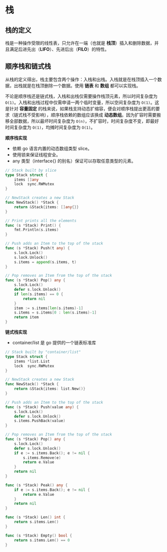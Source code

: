 # 栈

## 栈的定义

栈是一种操作受限的线性表，只允许在一端（也就是 **栈顶**）插入和删除数据，并且满足后进先出（**LIFO**）、先进后出（**FILO**）的特性。

## 顺序栈和链式栈

从栈的定义得出，栈主要包含两个操作：入栈和出栈。入栈就是在栈顶插入一个数据，出栈就是在栈顶删除一个数据。使用 **链表** 和 **数组** 都可以实现栈。

不论是顺序栈还是链式栈，入栈和出栈仅需要操作栈顶元素，所以时间复杂度为 `O(1)`。入栈和出栈过程中仅需申请一两个临时变量，所以空间复杂度为 `O(1)`。这是针对 **容量固定** 的栈来说，如果栈支持动态扩缩容，便会对顺序栈提出更高的要求（链式栈不受影响），顺序栈依赖的数组应该换成 **动态数组**。因为扩容时需要搬移全部数据，所以最坏时间复杂度为 `O(n)`，不扩容时，时间复杂度不变，即最好时间复杂度为 `O(1)`，均摊时间复杂度为 `O(1)`。

**顺序栈实现**

- 依赖 go 语言内置的动态数组类型 slice。
- 使用锁来保证线程安全。
- any 类型（interface{} 的别名）保证可以存取任意类型的元素。

```go
// Stack built by slice
type Stack struct {
	items []any
	lock  sync.RWMutex
}

// NewStack creates a new Stack
func NewStack() *Stack {
	return &Stack{items: []any{}}
}

// Print prints all the elements
func (s *Stack) Print() {
	fmt.Println(s.items)
}

// Push adds an Item to the top of the stack
func (s *Stack) Push(t any) {
	s.lock.Lock()
	s.lock.Unlock()
	s.items = append(s.items, t)
}

// Pop removes an Item from the top of the stack
func (s *Stack) Pop() any {
	s.lock.Lock()
	defer s.lock.Unlock()
	if len(s.items) == 0 {
		return nil
	}
	item := s.items[len(s.items)-1]
	s.items = s.items[0 : len(s.items)-1]
	return item
}
```

**链式栈实现**

- container/list 是 go 提供的一个链表标准库

```go
// Stack built by "container/list"
type Stack struct {
	items *list.List
	lock  sync.RWMutex
}

// NewStack creates a new Stack
func NewStack() *Stack {
	return &Stack{items: list.New()}
}

// Push adds an Item to the top of the stack
func (s *Stack) Push(value any) {
	s.lock.Lock()
	defer s.lock.Unlock()
	s.items.PushBack(value)
}

// Pop removes an Item from the top of the stack
func (s *Stack) Pop() any {
	s.lock.Lock()
	defer s.lock.Unlock()
	if e := s.items.Back(); e != nil {
		s.items.Remove(e)
		return e.Value
	}
	return nil
}

func (s *Stack) Peak() any {
	if e := s.items.Back(); e != nil {
		return e.Value
	}
	return nil
}

func (s *Stack) Len() int {
	return s.items.Len()
}

func (s *Stack) Empty() bool {
	return s.items.Len() == 0
}
```

